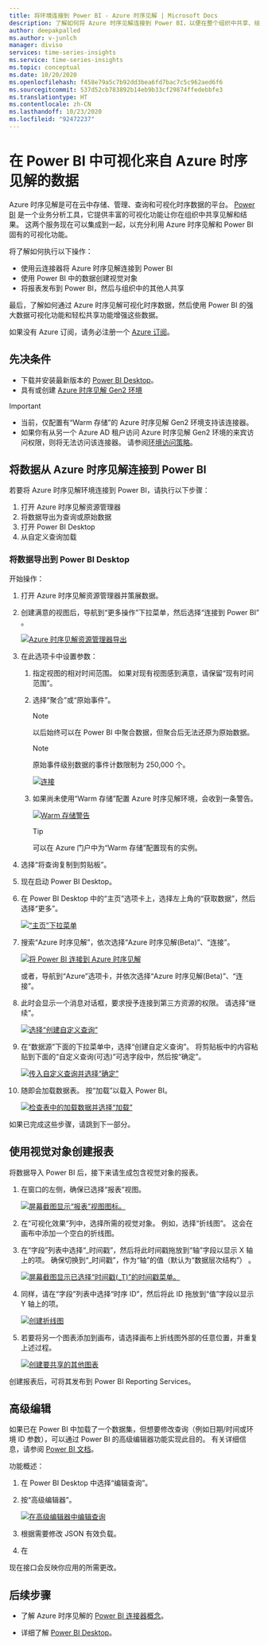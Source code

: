 ```yaml
---
title: 将环境连接到 Power BI - Azure 时序见解 | Microsoft Docs
description: 了解如何将 Azure 时序见解连接到 Power BI，以便在整个组织中共享、绘制图表和显示数据。
author: deepakpalled
ms.author: v-junlch
manager: diviso
services: time-series-insights
ms.service: time-series-insights
ms.topic: conceptual
ms.date: 10/20/2020
ms.openlocfilehash: f458e79a5c7b92dd3bea6fd7bac7c5c962aed6f6
ms.sourcegitcommit: 537d52cb783892b14eb9b33cf29874ffedebbfe3
ms.translationtype: HT
ms.contentlocale: zh-CN
ms.lasthandoff: 10/23/2020
ms.locfileid: "92472237"
---
```

# <a name="visualize-data-from-azure-time-series-insights-in-power-bi"></a>在 Power BI 中可视化来自 Azure 时序见解的数据

Azure 时序见解是可在云中存储、管理、查询和可视化时序数据的平台。 [Power BI](https://powerbi.microsoft.com) 是一个业务分析工具，它提供丰富的可视化功能让你在组织中共享见解和结果。 这两个服务现在可以集成到一起，以充分利用 Azure 时序见解和 Power BI 固有的可视化功能。

将了解如何执行以下操作：

* 使用云连接器将 Azure 时序见解连接到 Power BI
* 使用 Power BI 中的数据创建视觉对象
* 将报表发布到 Power BI，然后与组织中的其他人共享

最后，了解如何通过 Azure 时序见解可视化时序数据，然后使用 Power BI 的强大数据可视化功能和轻松共享功能增强这些数据。

如果没有 Azure 订阅，请务必注册一个 [Azure 订阅](https://www.azure.cn/pricing/1rmb-trial/)。

## <a name="prerequisites"></a>先决条件

* 下载并安装最新版本的 [Power BI Desktop](https://powerbi.microsoft.com/downloads/)。
* 具有或创建 [Azure 时序见解 Gen2 环境](time-series-insights-update-how-to-manage.md)

> [!IMPORTANT]
>
> * 当前，仅配置有“Warm 存储”的 Azure 时序见解 Gen2 环境支持该连接器。
> * 如果你有从另一个 Azure AD 租户访问 Azure 时序见解 Gen2 环境的来宾访问权限，则将无法访问该连接器。 请参阅[环境访问策略](./concepts-access-policies.md)。

## <a name="connect-data-from-azure-time-series-insights-to-power-bi"></a>将数据从 Azure 时序见解连接到 Power BI

若要将 Azure 时序见解环境连接到 Power BI，请执行以下步骤：

1. 打开 Azure 时序见解资源管理器
1. 将数据导出为查询或原始数据
1. 打开 Power BI Desktop
1. 从自定义查询加载

### <a name="export-data-into-power-bi-desktop"></a>将数据导出到 Power BI Desktop

开始操作：

1. 打开 Azure 时序见解资源管理器并策展数据。
1. 创建满意的视图后，导航到“更多操作”下拉菜单，然后选择“连接到 Power BI” 。

    [![Azure 时序见解资源管理器导出](./media/how-to-connect-power-bi/time-series-insights-export-option.png)](./media/how-to-connect-power-bi/time-series-insights-export-option.png#lightbox)

1. 在此选项卡中设置参数：

   1. 指定视图的相对时间范围。 如果对现有视图感到满意，请保留“现有时间范围”。 

   1. 选择“聚合”或“原始事件”。 

       > [!NOTE]
       > 以后始终可以在 Power BI 中聚合数据，但聚合后无法还原为原始数据。

       > [!NOTE]
       > 原始事件级别数据的事件计数限制为 250,000 个。

       [![连接](./media/how-to-connect-power-bi/connect-to-power-bi.png)](./media/how-to-connect-power-bi/connect-to-power-bi.png#lightbox)

   1. 如果尚未使用“Warm 存储”配置 Azure 时序见解环境，会收到一条警告。

       [![Warm 存储警告](./media/how-to-connect-power-bi/connect-to-power-bi-warning.png)](./media/how-to-connect-power-bi/connect-to-power-bi-warning.png#lightbox)

       > [!TIP]
       > 可以在 Azure 门户中为“Warm 存储”配置现有的实例。

1. 选择“将查询复制到剪贴板”。 
1. 现在启动 Power BI Desktop。
1. 在 Power BI Desktop 中的“主页”选项卡上，选择左上角的“获取数据”，然后选择“更多”。 

    [![“主页”下拉菜单](./media/how-to-connect-power-bi/power-bi-home-drop-down.png)](./media/how-to-connect-power-bi/power-bi-home-drop-down.png#lightbox)

1. 搜索“Azure 时序见解”，依次选择“Azure 时序见解(Beta)”、“连接”。  

    [![将 Power BI 连接到 Azure 时序见解](./media/how-to-connect-power-bi/connect-to-time-series-insights.png)](./media/how-to-connect-power-bi/connect-to-time-series-insights.png#lightbox)

    或者，导航到“Azure”选项卡，并依次选择“Azure 时序见解(Beta)”、“连接”。 

1. 此时会显示一个消息对话框，要求授予连接到第三方资源的权限。 请选择“继续”。

    [![选择“创建自定义查询”](./media/how-to-connect-power-bi/confirm-the-connection.png)](./media/how-to-connect-power-bi/confirm-the-connection.png#lightbox)

1. 在“数据源”下面的下拉菜单中，选择“创建自定义查询”。  将剪贴板中的内容粘贴到下面的“自定义查询(可选)”可选字段中，然后按“确定”。 

    [![传入自定义查询并选择“确定”](./media/how-to-connect-power-bi/custom-query-load.png)](./media/how-to-connect-power-bi/custom-query-load.png#lightbox)  

1. 随即会加载数据表。 按“加载”以载入 Power BI。 

    [![检查表中的加载数据并选择“加载”](./media/how-to-connect-power-bi/review-the-loaded-data-table.png)](./media/how-to-connect-power-bi/review-the-loaded-data-table.png#lightbox)  

如果已完成这些步骤，请跳到下一部分。

## <a name="create-a-report-with-visuals"></a>使用视觉对象创建报表

将数据导入 Power BI 后，接下来请生成包含视觉对象的报表。

1. 在窗口的左侧，确保已选择“报表”视图。 

    [![屏幕截图显示“报表”视图图标。](./media/how-to-connect-power-bi/select-the-report-view.png)](./media/how-to-connect-power-bi/select-the-report-view.png#lightbox)

1. 在“可视化效果”列中，选择所需的视觉对象。  例如，选择“折线图”。  这会在画布中添加一个空白的折线图。

1. 在“字段”列表中选择“_时间戳”，然后将此时间戳拖放到“轴”字段以显示 X 轴上的项。   确保切换到“_时间戳”，作为“轴”的值（默认为“数据层次结构”）  。

    [![屏幕截图显示已选择“时间戳(_T)”的时间戳菜单。](./media/how-to-connect-power-bi/select-timestamp.png)](./media/how-to-connect-power-bi/select-timestamp.png#lightbox)

1. 同样，请在“字段”列表中选择“时序 ID”，然后将此 ID 拖放到“值”字段以显示 Y 轴上的项。 

    [![创建折线图](./media/how-to-connect-power-bi/power-bi-line-chart.png)](./media/how-to-connect-power-bi/power-bi-line-chart.png#lightbox)

1. 若要将另一个图表添加到画布，请选择画布上折线图外部的任意位置，并重复上述过程。

    [![创建要共享的其他图表](./media/how-to-connect-power-bi/power-bi-additional-charts.png)](./media/how-to-connect-power-bi/power-bi-additional-charts.png#lightbox)

创建报表后，可将其发布到 Power BI Reporting Services。

## <a name="advanced-editing"></a>高级编辑

如果已在 Power BI 中加载了一个数据集，但想要修改查询（例如日期/时间或环境 ID 参数），可以通过 Power BI 的高级编辑器功能实现此目的。 有关详细信息，请参阅 [Power BI 文档](https://docs.microsoft.com/power-bi/desktop-query-overview)。

功能概述：

1. 在 Power BI Desktop 中选择“编辑查询”。 
1. 按“高级编辑器”。 

    [![在高级编辑器中编辑查询](./media/how-to-connect-power-bi/power-bi-advanced-query-editing.png)](./media/how-to-connect-power-bi/power-bi-advanced-query-editing.png#lightbox)

1. 根据需要修改 JSON 有效负载。
1. 在 

现在接口会反映你应用的所需更改。  

## <a name="next-steps"></a>后续步骤

* 了解 Azure 时序见解的 [Power BI 连接器概念](https://docs.microsoft.com/power-bi/desktop-query-overview)。

* 详细了解 [Power BI Desktop](https://docs.microsoft.com/power-bi/desktop-query-overview)。

